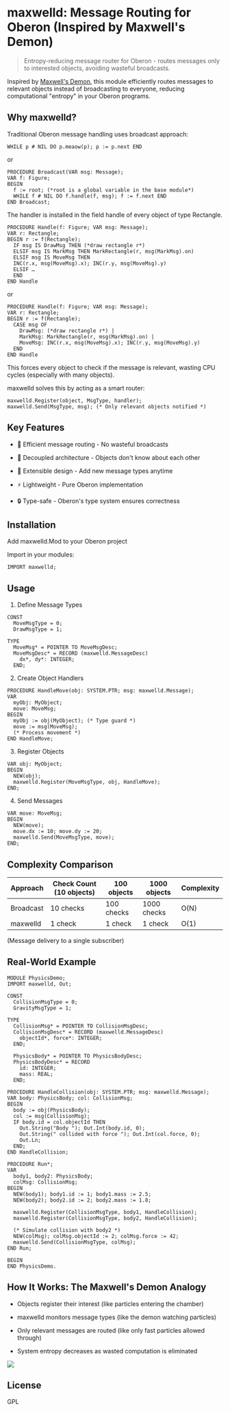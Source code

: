 # maxwelld: Message Routing for Oberon (Inspired by Maxwell's Demon)

>Entropy-reducing message router for Oberon - routes messages only to interested objects, avoiding wasteful broadcasts.

Inspired by [Maxwell's Demon](https://en.wikipedia.org/wiki/Maxwell%2527s_demon), this module efficiently routes messages to relevant objects instead of broadcasting to everyone, reducing computational "entropy" in your Oberon programs.

## Why maxwelld?

Traditional Oberon message handling uses broadcast approach:

```
WHILE p # NIL DO p.meaow(p); p := p.next END
```

or

```
PROCEDURE Broadcast(VAR msg: Message);
VAR f: Figure;
BEGIN
  f := root; (*root is a global variable in the base module*)
  WHILE f # NIL DO f.handle(f, msg); f := f.next END
END Broadcast;
```

The handler is installed in the field handle of every object of type Rectangle.

```
PROCEDURE Handle(f: Figure; VAR msg: Message);
VAR r: Rectangle;
BEGIN r := f(Rectangle);
  IF msg IS DrawMsg THEN (*draw rectangle r*)
  ELSIF msg IS MarkMsg THEN MarkRectangle(r, msg(MarkMsg).on)
  ELSIF msg IS MoveMsg THEN
  INC(r.x, msg(MoveMsg).x); INC(r.y, msg(MoveMsg).y)
  ELSIF …
  END
END Handle
```

or

```
PROCEDURE Handle(f: Figure; VAR msg: Message);
VAR r: Rectangle;
BEGIN r := f(Rectangle);
  CASE msg OF
    DrawMsg: (*draw rectangle r*) |
    MarkMsg: MarkRectangle(r, msg(MarkMsg).on) |
    MoveMsg: INC(r.x, msg(MoveMsg).x); INC(r.y, msg(MoveMsg).y)
  END
END Handle
```

This forces every object to check if the message is relevant, wasting CPU cycles (especially with many objects).

maxwelld solves this by acting as a smart router:

```
maxwelld.Register(object, MsgType, handler);
maxwelld.Send(MsgType, msg); (* Only relevant objects notified *)
```

## Key Features

* 🚀 Efficient message routing - No wasteful broadcasts

* 🔗 Decoupled architecture - Objects don't know about each other

* 🧩 Extensible design - Add new message types anytime

*  ⚡️ Lightweight - Pure Oberon implementation

* 🔒 Type-safe - Oberon's type system ensures correctness


## Installation

Add maxwelld.Mod to your Oberon project

Import in your modules:

```
IMPORT maxwelld;
```

## Usage

1. Define Message Types

```
CONST
  MoveMsgType = 0;
  DrawMsgType = 1;

TYPE
  MoveMsg* = POINTER TO MoveMsgDesc;
  MoveMsgDesc* = RECORD (maxwelld.MessageDesc)
    dx*, dy*: INTEGER;
  END;
```

2. Create Object Handlers

```
PROCEDURE HandleMove(obj: SYSTEM.PTR; msg: maxwelld.Message);
VAR
  myObj: MyObject;
  move: MoveMsg;
BEGIN
  myObj := obj(MyObject); (* Type guard *)
  move := msg(MoveMsg);
  (* Process movement *)
END HandleMove;
```

3. Register Objects

```
VAR obj: MyObject;
BEGIN
  NEW(obj);
  maxwelld.Register(MoveMsgType, obj, HandleMove);
END;
```

4. Send Messages

```
VAR move: MoveMsg;
BEGIN
  NEW(move);
  move.dx := 10; move.dy := 20;
  maxwelld.Send(MoveMsgType, move);
END;
```

## Complexity Comparison
| Approach   | Check Count (10 objects) | 100 objects | 1000 objects | Complexity |
|------------|--------------------------|-------------|--------------|------------|
| Broadcast  | 10 checks                | 100 checks  | 1000 checks  | O(N)       |
| maxwelld   | 1 check                  | 1 check     | 1 check      | O(1)       |




(Message delivery to a single subscriber)

## Real-World Example

```
MODULE PhysicsDemo;
IMPORT maxwelld, Out;

CONST
  CollisionMsgType = 0;
  GravityMsgType = 1;

TYPE
  CollisionMsg* = POINTER TO CollisionMsgDesc;
  CollisionMsgDesc* = RECORD (maxwelld.MessageDesc)
    objectId*, force*: INTEGER;
  END;

  PhysicsBody* = POINTER TO PhysicsBodyDesc;
  PhysicsBodyDesc* = RECORD
    id: INTEGER;
    mass: REAL;
  END;

PROCEDURE HandleCollision(obj: SYSTEM.PTR; msg: maxwelld.Message);
VAR body: PhysicsBody; col: CollisionMsg;
BEGIN
  body := obj(PhysicsBody);
  col := msg(CollisionMsg);
  IF body.id = col.objectId THEN
    Out.String("Body "); Out.Int(body.id, 0);
    Out.String(" collided with force "); Out.Int(col.force, 0);
    Out.Ln;
  END;
END HandleCollision;

PROCEDURE Run*;
VAR
  body1, body2: PhysicsBody;
  colMsg: CollisionMsg;
BEGIN
  NEW(body1); body1.id := 1; body1.mass := 2.5;
  NEW(body2); body2.id := 2; body2.mass := 1.8;

  maxwelld.Register(CollisionMsgType, body1, HandleCollision);
  maxwelld.Register(CollisionMsgType, body2, HandleCollision);

  (* Simulate collision with body2 *)
  NEW(colMsg); colMsg.objectId := 2; colMsg.force := 42;
  maxwelld.Send(CollisionMsgType, colMsg);
END Run;

BEGIN
END PhysicsDemo.
```

## How It Works: The Maxwell's Demon Analogy

* Objects register their interest (like particles entering the chamber)

* maxwelld monitors message types (like the demon watching particles)

* Only relevant messages are routed (like only fast particles allowed through)

* System entropy decreases as wasted computation is eliminated


![](https://upload.wikimedia.org/wikipedia/commons/thumb/0/0b/Maxwell%2527s_demon.svg/440px-Maxwell%2527s_demon.svg.png)

## License

GPL
